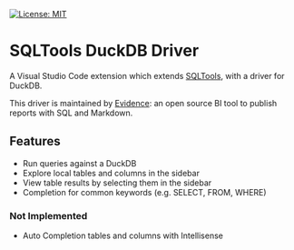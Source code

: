 [![License: MIT](https://img.shields.io/badge/License-MIT-yellow.svg)](https://opensource.org/licenses/MIT)

# SQLTools DuckDB Driver

A Visual Studio Code extension which extends [SQLTools](https://marketplace.visualstudio.com/items?itemName=mtxr.sqltools), with a driver for DuckDB.

This driver is maintained by [Evidence](https://evidence.dev): an open source BI tool to publish reports with SQL and Markdown.

## Features

- Run queries against a DuckDB
- Explore local tables and columns in the sidebar
- View table results by selecting them in the sidebar
- Completion for common keywords (e.g. SELECT, FROM, WHERE)

### Not Implemented

- Auto Completion tables and columns with Intellisense
